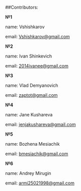 ﻿##Contributors:

**№1**

name: Vshishkarov

email: Vshishkarov@gmail.com

**№2**

name: Ivan Shinkevich

email: 2014ivanee@gmail.com

**№3**

name: Vlad Demyanovich

email: zaptot@gmail.com

**№4**

name: Jane Kushareva

email: jenjakushareva@gmail.com

**№5**

name: Bozhena Mesiachik

email: bmesiachik@gmail.com

**№6**

name: Andrey Mirugin

email: armi25021998@gmail.com
